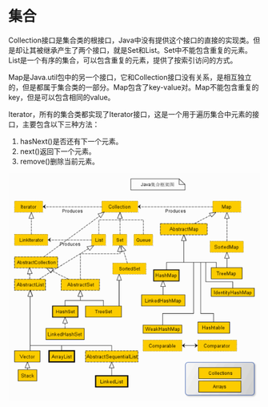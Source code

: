 # 集合

Collection接口是集合类的根接口，Java中没有提供这个接口的直接的实现类。但是却让其被继承产生了两个接口，就是Set和List。Set中不能包含重复的元素。List是一个有序的集合，可以包含重复的元素，提供了按索引访问的方式。

Map是Java.util包中的另一个接口，它和Collection接口没有关系，是相互独立的，但是都属于集合类的一部分。Map包含了key-value对。Map不能包含重复的key，但是可以包含相同的value。

Iterator，所有的集合类都实现了Iterator接口，这是一个用于遍历集合中元素的接口，主要包含以下三种方法：

1. hasNext\(\)是否还有下一个元素。
2. next\(\)返回下一个元素。
3. remove\(\)删除当前元素。

![](/assets/aggregate.png)

